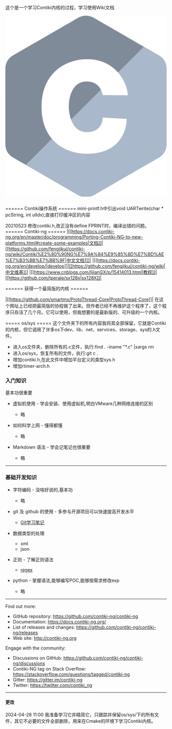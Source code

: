 
这个是一个学习Contiki内核的过程，学习使用Wiki文档

![](./assets/img/logo/c.svg)
###

====== Contiki操作系统 ======
mini-printf.h中引出void UARTwrite(char * pcString, int ulIdx);直接打印缓冲区的内容

20210523 修改contiki.h,改正没有define FPRINT时，编译出错的问题。
====== Contiki-ng ======
|[[https://docs.contiki-ng.org/en/master/doc/programming/Porting-Contiki-NG-to-new-platforms.html#create-some-examples|文档]]|[[https://github.com/fengjikui/contiki-ng/wiki/Contiki%E2%80%90NG%E7%9A%84%E9%85%8D%E7%BD%AE%E7%B3%BB%E7%BB%9F|中文文档1]]|
|[[https://docs.contiki-ng.org/en/develop/|develop]]|[[https://github.com/fengjikui/contiki-ng/wiki|中文维基]]|
|[[https://www.cnblogs.com/lijianGX/p/15414013.html|教程]]|[[https://github.com/tperale/sx128x|sx128X]]|


====== 获得一个最简版的内核 ======

|[[https://github.com/smartmx/ProtoThread-Core|ProtoThread-Core]]|
在这个网址上已经把最简版的协程做了出来。但作者已经不再维护这个程序了，这个程序只存活了几个月。它可以使用，但我想要的是最新版的、可升级的一个内核。

===== os/sys =====
这个文件夹下的所有内容我将其全部保留，它就是Contiki的内核，但它调用了许多os下dev、lib、net、services、storage、sys的.h文件。
  - 进入os文件夹，删除所有的.c文件，执行:find . -iname "*.c" |xargs rm
  - 进入os/sys，恢复所有的文件，执行:git c .
  - 增加contiki.h,在此文件中增加平台定义的类型sys.h
  - 增加rtimer-arch.h

### 入门知识

基本功很重要

- 虚拟机使用 - 学会安装、使用虚拟机,明白VMware几种网络连接的区别
    - 略

- 如何科学上网 - 懂得都懂
    - 略

- Markdown 语法 - 学会记笔记也很重要
    - 略

---

### 基础开发知识

- 字符编码 - 没啥好说的,基本功
    - 略

- git 及 github 的使用 - 多参与开源项目可以快速提高开发水平
    - [Git学习笔记](./1earn/Develop/版本控制/Git学习笔记.md)

- 数据类型的处理
    - xml
    - json

- 正则 - 了解正则语法
    - [regex](./1earn/Develop/正则/regex.md)

- python - 掌握语法,能够编写POC,能够按需求修改exp
    - 略

---


Find out more:

* GitHub repository: https://github.com/contiki-ng/contiki-ng
* Documentation: https://docs.contiki-ng.org/
* List of releases and changes: https://github.com/contiki-ng/contiki-ng/releases
* Web site: http://contiki-ng.org

Engage with the community:

* Discussions on GitHub: https://github.com/contiki-ng/contiki-ng/discussions
* Contiki-NG tag on Stack Overflow: https://stackoverflow.com/questions/tagged/contiki-ng
* Gitter: https://gitter.im/contiki-ng
* Twitter: https://twitter.com/contiki_ng

---

#### 更改
2024-04-28 11:00 我准备学习它并精简它，只跟踪并保留os/sys/下的所有文件，其它不必要的文件全部删除，用来在Cmake的环境下学习Contiki内核。


